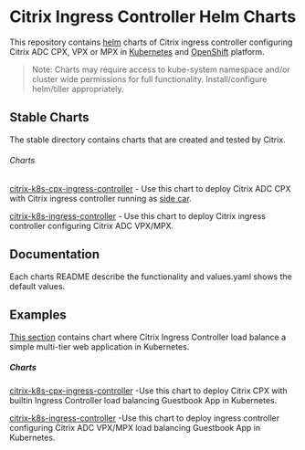 # Citrix Ingress Controller Helm Charts

This repository contains [helm](https://helm.sh) charts of Citrix ingress controller configuring Citrix ADC CPX, VPX or MPX in [Kubernetes](https://kubernetes.io) and [OpenShift](https://www.openshift.com) platform.

> Note: Charts may require access to kube-system namespace and/or cluster wide permissions for full functionality. Install/configure helm/tiller appropriately.


## Stable Charts
The stable directory contains charts that are created and tested by Citrix.

###### Charts
[citrix-k8s-cpx-ingress-controller](https://github.com/citrix/citrix-k8s-ingress-controller/tree/master/charts/stable/citrix-k8s-cpx-ingress-controller) - Use this chart to deploy Citrix ADC CPX with Citrix ingress controller running as [side car](https://kubernetes.io/docs/concepts/workloads/pods/pod-overview/).

[citrix-k8s-ingress-controller](https://github.com/citrix/citrix-k8s-ingress-controller/tree/master/charts/stable/citrix-k8s-ingress-controller) - Use this chart to deploy Citrix ingress controller configuring Citrix ADC VPX/MPX.

## Documentation
Each charts README describe the functionality and values.yaml shows the default values.

## Examples
[This section](https://github.com/citrix/citrix-k8s-ingress-controller/tree/master/charts/examples) contains chart where Citrix Ingress Controller load balance a simple multi-tier web application in Kubernetes.

##### Charts
[citrix-k8s-cpx-ingress-controller](https://github.com/citrix/citrix-k8s-ingress-controller/tree/master/charts/examples/citrix-k8s-cpx-ingress-controller) -Use this chart to deploy Citrix CPX with builtin Ingress Controller load balancing Guestbook App in Kubernetes.

[citrix-k8s-ingress-controller](https://github.com/citrix/citrix-k8s-ingress-controller/tree/master/charts/examples/citrix-k8s-ingress-controller) -Use this chart to deploy ingress controller configuring Citrix ADC VPX/MPX load balancing Guestbook App in Kubernetes.
